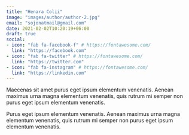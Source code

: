 ```yaml
---
title: "Henara Colii"
image: "images/author/author-2.jpg"
email: "sojonatmail@gmail.com"
date: 2021-02-02T10:20:19+06:00
draft: true
social:
- icon: "fab fa-facebook-f" # https://fontawesome.com/
  link: "https://facebook.com"
- icon: "fab fa-twitter" # https://fontawesome.com/
  link: "https://twitter.com"
- icon: "fab fa-instagram" # https://fontawesome.com/
  link: "https://linkedin.com"
---
```


Maecenas sit amet purus eget ipsum elementum venenatis. Aenean maximus urna magna elementum venenatis, quis rutrum mi semper non purus eget ipsum elementum venenatis.

Purus eget ipsum elementum venenatis. Aenean maximus urna magna elementum venenatis, quis rutrum mi semper non purus eget ipsum elementum venenatis.